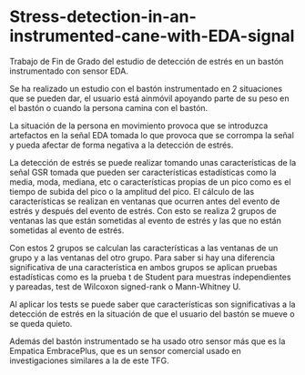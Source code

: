 # Stress-detection-in-an-instrumented-cane-with-EDA-signal
Trabajo de Fin de Grado del estudio de detección de estrés en un bastón instrumentado con sensor EDA.

Se ha realizado un estudio con el bastón instrumentado en 2 situaciones que se pueden dar, el usuario está ainmóvil apoyando parte de su peso en el bastón o cuando la persona camina con el bastón.

La situación de la persona en movimiento provoca que se introduzca artefactos en la señal EDA tomada lo que provoca que se corrompa la señal y pueda afectar de forma negativa a la detección de estrés.

La detección de estrés se puede realizar tomando unas características de la señal GSR tomada que pueden ser características estadísticas como la media, moda, mediana, etc o características propias de un pico como es el tiempo de subida del pico o la amplitud del pico. El cálculo de las características se realizan en ventanas que ocurren antes del evento de estrés y después del evento de estrés. Con esto se realiza 2 grupos de ventanas las que están sometidas al evento de estrés y las que no están sometidas al evento de estrés.

Con estos 2 grupos se calculan las características a las ventanas de un grupo y a las ventanas del otro grupo. Para saber si hay una diferencia significativa de una característica en ambos grupos se aplican pruebas estadísticas como es la prueba t de Student para muestras independientes y pareadas, test de Wilcoxon signed-rank o Mann-Whitney U.

Al aplicar los tests se puede saber que características son significativas a la detección de estrés en la situación de que el usuario del bastón se mueve o se queda quieto.

Además del bastón instrumentado se ha usado otro sensor más que es la Empatica EmbracePlus, que es un sensor comercial usado en investigaciones similares a la de este TFG.
